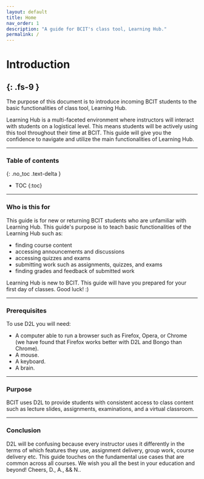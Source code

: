```yaml
---
layout: default
title: Home
nav_order: 1
description: "A guide for BCIT's class tool, Learning Hub."
permalink: /
---
```


# Introduction
{: .fs-9 }
---
The purpose of this document is to introduce incoming BCIT students to the basic functionalities of class tool, Learning Hub. 

Learning Hub is a multi-faceted environment where instructors will interact with students on a logistical level. This means students will be actively using this tool throughout their time at BCIT. This guide will give you the confidence to navigate and utilize the main functionalities of Learning Hub.

---

### Table of contents
{: .no_toc .text-delta }
* TOC
{:toc}

---

### Who is this for

This guide is for new or returning BCIT students who are unfamiliar with Learning Hub. This guide's purpose is to teach basic functionalities of the Learning Hub such as:
- finding course content
- accessing announcements and discussions
- accessing quizzes and exams
- submitting work such as assignments, quizzes, and exams
- finding grades and feedback of submitted work

Learning Hub is new to BCIT. This guide will have you prepared for your first day of classes. Good luck! :) 

---

### Prerequisites

To use D2L you will need:

- A computer able to run a browser such as Firefox, Opera, or Chrome (we have found that Firefox works better with D2L and Bongo than Chrome).
- A mouse.
- A keyboard.
- A brain.

---

### Purpose

BCIT uses D2L to provide students with consistent access to class content such as lecture slides, assignments, examinations, and a virtual classroom.

---

### Conclusion

D2L will be confusing because every instructor uses it differently in the terms of which features they use, assignment delivery, group work, course delivery etc. This guide touches on the fundamental use cases that are common across all courses. We wish you all the best in your education and beyond! Cheers, D., A., && N..
